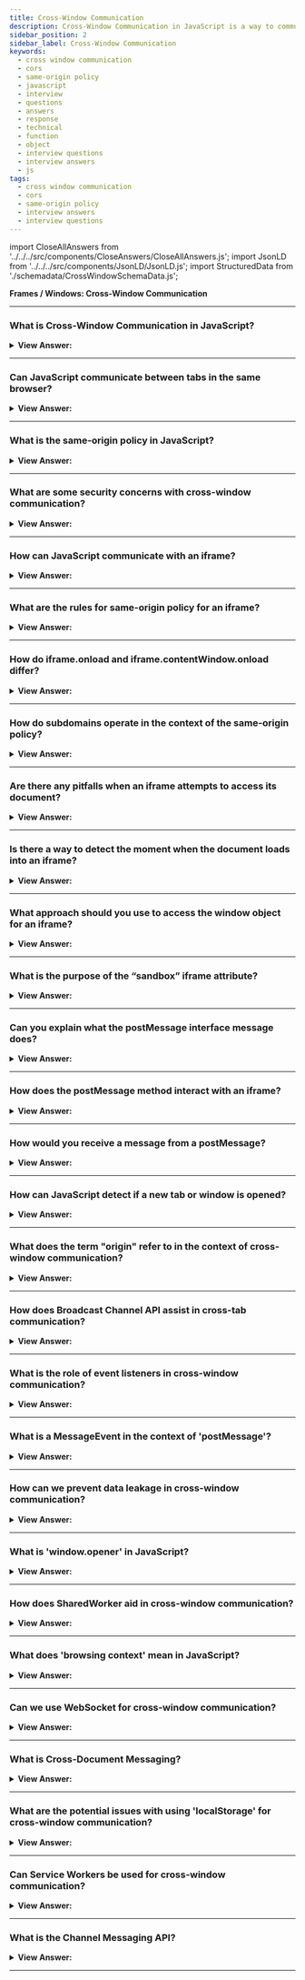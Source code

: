 ```yaml
---
title: Cross-Window Communication
description: Cross-Window Communication in JavaScript is a way to communicate between different windows. - JavaScript Interview Questions & Answers
sidebar_position: 2
sidebar_label: Cross-Window Communication
keywords:
  - cross window communication
  - cors
  - same-origin policy
  - javascript
  - interview
  - questions
  - answers
  - response
  - technical
  - function
  - object
  - interview questions
  - interview answers
  - js
tags:
  - cross window communication
  - cors
  - same-origin policy
  - interview answers
  - interview questions
---
```


import CloseAllAnswers from '../../../src/components/CloseAnswers/CloseAllAnswers.js';
import JsonLD from '../../../src/components/JsonLD/JsonLD.js';
import StructuredData from './schemadata/CrossWindowSchemaData.js';

<JsonLD data={StructuredData} />

<head>
  <title>Cross-Window Communication | JavaScript Frontend Interview</title>
</head>

**Frames / Windows: Cross-Window Communication**

<CloseAllAnswers />

---

### What is Cross-Window Communication in JavaScript?

<details>
  <summary><strong>View Answer:</strong></summary>
  <div>
  <div><strong>Interview Response:</strong> Cross-Window Communication is a technique allowing different browser windows or tabs, either on the same domain or different, to communicate with each other.
  </div>
  </div>
</details>

---

### Can JavaScript communicate between tabs in the same browser?

<details>
  <summary><strong>View Answer:</strong></summary>
  <div>
  <div><strong>Interview Response:</strong> Yes, JavaScript can communicate between browser tabs using mechanisms like localStorage events, BroadcastChannel API, SharedWorker, or postMessage API for cross-origin communication.
  </div><br />
  <div><strong className="codeExample">Code Example:</strong><br /><br />

  <div></div>

Sure, here's a simple code example using `localStorage` and `storage` event:

**Tab 1: Sending tab**

```javascript
// set data to localStorage
localStorage.setItem("message", "Hello from Tab 1");
```

**Tab 2: Receiving tab**

```javascript
// listen for storage events
window.addEventListener('storage', function(event) {
  if (event.key == 'message') {
    console.log('Received message: ' + event.newValue);
  }
});
```

In this example, when you set an item in `localStorage` from Tab 1, Tab 2 will receive this update through the `storage` event and log the new value.

  </div>
  </div>
</details>

---

### What is the same-origin policy in JavaScript?

<details>
  <summary><strong>View Answer:</strong></summary>
  <div>
  <div><strong>Interview Response:</strong> The Same-Origin Policy is a web security concept that restricts how a document or script from one origin can interact with a resource from another origin.
    </div><br />
  <div><strong>Technical Response:</strong> Two URLs are said to have the “same-origin” if they have the same protocol, domain, and port. The “Same Origin” (same site) policy limits access of windows and frames to each other. The idea is that if a user has two pages open: one from john-smith.com and another one is gmail.com, then they would not want a script from john-smith.com to read our mail from gmail.com. So, the “Same Origin” policy aims to protect users from information theft.
    </div><br />
  <div><strong className="codeExample">These URLs all share the same origin:</strong><br /><br />

  <div></div>

<div>
<ul>
<li>http://site.com</li>
<li>http://site.com/</li>
<li>http://site.com/my/page.html</li>
</ul>
</div>

  </div><br />
  <div><strong className="codeExample">These do not:</strong><br /><br />

  <div></div>

<div>
<ul>
<li>http://www.site.com (another domain: www. matters)</li>
<li>http://site.org (another domain: .org matters)</li>
<li>https://site.com (another protocol: https)</li>
<li>http://site.com:8080 (another port: 8080)</li>
</ul>
</div>

  </div>
  </div>
</details>

---

### What are some security concerns with cross-window communication?

<details>
  <summary><strong>View Answer:</strong></summary>
  <div>
  <div><strong>Interview Response:</strong> Security concerns include Cross-Site Scripting (XSS), where malicious scripts are injected into trusted websites, and Cross-Site Request Forgery (CSRF), tricking users into unwanted actions.
  </div>
  </div>
</details>

---

### How can JavaScript communicate with an iframe?

<details>
  <summary><strong>View Answer:</strong></summary>
  <div>
  <div><strong>Interview Response:</strong> JavaScript can communicate with an iframe using the `contentWindow` property to access the iframe's window object, or `postMessage` method for cross-origin communication.
  </div><br />
  <div><strong className="codeExample">Code Example:</strong><br /><br />

  <div></div>

```js
const iframe = document.getElementById("myframe");
const contentWindow = iframe.contentWindow;

// Change the background color of the iframe's document
contentWindow.document.body.style.backgroundColor = "red"; 
```

  </div>
  </div>
</details>

---

### What are the rules for same-origin policy for an iframe?

<details>
  <summary><strong>View Answer:</strong></summary>
  <div>
  <div><strong>Interview Response:</strong> An iframe follows the same-origin policy as pop-up windows: it can freely interact with its parent document if they're of the same origin; otherwise, interactions are restricted.
    </div><br />
  <div><strong>Technical Response:</strong> The same rules that apply pop-up windows apply for iframes regarding origin policies. When we access something within the embedded window, the browser checks to see if the iframe has the base origin; if not, access gets prohibited (writing to location is an exception, its still permitted).
    </div><br />
  <div><strong className="codeExample">Code Example:</strong><br /><br />

  <div></div>

```html
<iframe src="https://example.com" id="iframe"></iframe>

<script>
  iframe.onload = function () {
    // we can get the reference to the inner window
    let iframeWindow = iframe.contentWindow; // OK
    try {
      // ...but not to the document inside it
      let doc = iframe.contentDocument; // ERROR
    } catch (e) {
      alert(e); // Security Error (another origin)
    }

    // also we can't READ the URL of the page in iframe
    try {
      // Can't read URL from the Location object
      let href = iframe.contentWindow.location.href; // ERROR
    } catch (e) {
      alert(e); // Security Error
    }

    // ...we can WRITE into location (and thus load something else into the iframe)!
    iframe.contentWindow.location = '/'; // OK

    iframe.onload = null; // clear the handler, not to run it after the location change
  };
</script>
```

  </div>
  </div>
</details>

---

### How do iframe.onload and iframe.contentWindow.onload differ?

<details>
  <summary><strong>View Answer:</strong></summary>
  <div>
  <div><strong>Interview Response:</strong> The `iframe.onload` event fires when the iframe and all its contents are loaded. `iframe.contentWindow.onload` fires when the iframe's window, and its document, are fully loaded, excluding assets like images or stylesheets.
    </div>
  </div>
</details>

---

### How do subdomains operate in the context of the same-origin policy?

<details>
  <summary><strong>View Answer:</strong></summary>
  <div>
  <div><strong>Technical Response:</strong> Subdomains are considered different origins under the same-origin policy, unless explicitly set otherwise. This means that cross-subdomain interactions are restricted by default.
    </div><br />
  <div><strong>Technical Response:</strong> Two URLs with distinct domains must have different origins. However, suppose multiple windows share the same second-level domain, such as jane.site.com, pam.site.com, and site.com (their common 2nd level domain is site.com). In that case, we can instruct the browser to ignore the difference and treat them as coming from the "same-origin" for cross-window communication. Execute the code in each window and assign the base domain to the subdomains to make it work.
    </div><br />
  <div><strong className="codeExample">Code Example:</strong><br /><br />

  <div></div>

```html
<script>
  document.domain = 'site.com';
</script>
```

  </div>
  </div>
</details>

---

### Are there any pitfalls when an iframe attempts to access its document?

<details>
  <summary><strong>View Answer:</strong></summary>
  <div>
  <div><strong>Interview Response:</strong> Yes, iframes from different origins cannot access each other's documents due to the Same-Origin Policy, leading to a "cross-origin" error.
    </div><br />
  <div><strong>Technical Response:</strong> Yes, there is a problem when an iframe arrives from the exact base origin, and we may access its page. It has nothing to do with cross-origin issues, but it is crucial to understand. An iframe has a document as soon as it gets created. But that document is not the same as the one that gets loaded into it! As a result, if we act on the document right away. We should not operate with the document of an unloaded iframe since it is incorrect. If we add event handlers to it, they get ignored.
    </div><br />
  <div><strong className="codeExample">Code Example:</strong><br /><br />

  <div></div>

```html
<iframe src="/" id="iframe"></iframe>

<script>
  let oldDoc = iframe.contentDocument;
  iframe.onload = function () {
    let newDoc = iframe.contentDocument;
    // the loaded document is not the same as initial!
    alert(oldDoc == newDoc); // false
  };
</script>
```

  </div>
  </div>
</details>

---

### Is there a way to detect the moment when the document loads into an iframe?

<details>
  <summary><strong>View Answer:</strong></summary>
  <div>
  <div><strong>Interview Response:</strong> Yes, when iframe.onload triggers. But it only triggers when the whole iframe with all resources is loaded. We can try to catch the moment earlier using checks in a setInterval method.
    </div><br />
  <div><strong className="codeExample">Code Example:</strong><br /><br />

  <div></div>

```html
<iframe src="/" id="iframe"></iframe>

<script>
  let oldDoc = iframe.contentDocument;

  // every 100 ms check if the document is the new one
  let timer = setInterval(() => {
    let newDoc = iframe.contentDocument;
    if (newDoc == oldDoc) return;

    alert('New document is here!');

    clearInterval(timer); // cancel setInterval, don't need it any more
  }, 100);
</script>
```

  </div>
  </div>
</details>

---

### What approach should you use to access the window object for an iframe?

<details>
  <summary><strong>View Answer:</strong></summary>
  <div>
  <div><strong>Interview Response:</strong> You can use the `contentWindow` property of the iframe to access its window object, assuming same-origin policy allows it.
    </div><br />
  <div><strong>Technical Response:</strong> A window object for &#8249;iframe&#8250; can also be obtained from the “named” collection window.frames. There are two options: by number or by name. In terms of figures: window.frames[0] – the window object for the first frame of the document. The window object for the frame with the name="iframeName" property is known as window.frames.iframeName.
    </div><br />
  <div><strong className="codeExample">Code Example:</strong><br /><br />

  <div></div>

```html
<iframe src="/" style="height:80px" name="win" id="iframe"></iframe>

<script>
  console.log(iframe.contentWindow == frames[0]); // true
  console.log(iframe.contentWindow == frames.win); // true
</script>
```

  </div>
  </div>
</details>

---

### What is the purpose of the “sandbox” iframe attribute?

<details>
  <summary><strong>View Answer:</strong></summary>
  <div>
  <div><strong>Interview Response:</strong> The "sandbox" attribute enhances security and restricts the iframe's behavior, including limiting scripts, blocking form submission, or preventing top navigation.
    </div><br />
  <div><strong>Technical Response:</strong> The sandbox property enables the exclusion of particular operations within an &#8249;iframe&#8250; to prevent it from running untrusted code. It "sandboxes" the iframe by treating it as though it came from somewhere else and applying extra constraints. For &#8249;iframe sandbox src="..."&#8250;, a "default set" of limitations is imposed. However, We can loosen restrictions, though, if we specify a space-separated list of limitations that we should not enforce as an attribute value, such as this: &#8249;iframe sandbox="allow-forms allow-popups"&#8250;. In other words, an empty "sandbox" property imposes the most robust restrictions imaginable, but we may specify a space-delimited list of those we want to remove.
    </div><br />
  <div><strong className="codeExample">Code Example:</strong><br /><br />

  <div></div>

```html
<script>
  <iframe src='demo_iframe_sandbox.htm' sandbox />; // STRICT SANDBOX LEVEL
</script>
```

  </div>
  </div>
</details>

---

### Can you explain what the postMessage interface message does?

<details>
  <summary><strong>View Answer:</strong></summary>
  <div>
  <div><strong>Interview Response:</strong> The `postMessage` interface safely enables cross-origin communication. It sends a message from the invoking window to another window or iframe, which can listen and respond.
    </div><br/>
  <div><strong>Technical Response:</strong> The postMessage interface allows windows to communicate with one another regardless of origin. So, it is a way around the “Same Origin” policy. It allows a window from john-smith.com to talk to gmail.com and exchange information, but only if they both agree and call corresponding JavaScript functions. That makes it safe for users. The interface has two parts or arguments.
    </div>
  </div>
</details>

---

### How does the postMessage method interact with an iframe?

<details>
  <summary><strong>View Answer:</strong></summary>
  <div>
  <div><strong>Interview Response:</strong> The `postMessage` method sends a message to the iframe's window object. The iframe can listen for this message with an 'onmessage' event handler.
    </div><br />
  <div><strong>Technical Response:</strong> The window that wants to send a message calls postMessage method of the receiving window. In other words, if we want to send the message to win, we should call win.postMessage(data, targetOrigin). The data argument is the data we are attempting to send. It can be any object; the data gets cloned using the “structured serialization algorithm”. IE supports only strings, so we should JSON.stringify complex objects to support that browser. The targetOrigin specifies the origin for the target window so that only a window from the given origin gets the message.
    </div><br />
  <div><strong className="codeExample">Code Example:</strong><br /><br />

  <div></div>

```html
<iframe src="http://example.com" name="example">
  <script>
    let win = window.frames.example;

    win.postMessage('message', 'http://example.com');
  </script>
</iframe>
```

  </div>
  </div>
</details>

---

### How would you receive a message from a postMessage?

<details>
  <summary><strong>View Answer:</strong></summary>
  <div>
  <div><strong>Interview Response:</strong> To receive a message from `postMessage`, you need set up an event listener for the 'message' event using `window.addEventListener('message', callbackFunction)`.
    </div><br />
  <div><strong>Technical Response:</strong> The target window should have a handler on the message event to receive a message. It is triggered when the postMessage method gets invoked (and targetOrigin check is successful). The event object has unique properties, including the data, origin, and source properties. The data property holds the data from the postMessage, and the origin property holds the value of the originating document. The source is the reference to the sender window. We can immediately source.postMessage(...) back if we want.
    </div><br />
  <div><strong className="codeExample">Code Example:</strong><br /><br />

  <div></div>

```js
window.addEventListener('message', function (event) {
  if (event.origin != 'https://www.hellojavascript.info') {
    // something from an unknown domain, let's ignore it
    return;
  }

  console.log('received: ' + event.data);

  // can message back using event.source.postMessage(...)
});
```

  </div>
  </div>
</details>

---

### How can JavaScript detect if a new tab or window is opened?

<details>
  <summary><strong>View Answer:</strong></summary>
  <div>
  <div><strong>Interview Response:</strong> JavaScript can detect a new tab or window if it was opened by the same script using the `window.open` function, which returns a reference to the new window.</div><br />
  <div><strong className="codeExample">Code Example:</strong><br /><br />

  <div></div>

```js
let newWindow = window.open('https://www.example.com', '_blank');

if (newWindow) {
    alert('A new window or tab has been opened');
}
```

  </div>
  </div>
</details>

---

### What does the term "origin" refer to in the context of cross-window communication?

<details>
  <summary><strong>View Answer:</strong></summary>
  <div>
  <div><strong>Interview Response:</strong> In the context of cross-window communication, "origin" refers to the combination of scheme (<strong>protocol</strong>), <strong>host</strong> (domain), and <strong>port</strong> from which a document or script originates.
  </div>
  </div>
</details>

---

### How does Broadcast Channel API assist in cross-tab communication?

<details>
  <summary><strong>View Answer:</strong></summary>
  <div>
  <div><strong>Interview Response:</strong> Broadcast Channel API allows communication between different browser contexts (like tabs, windows, iframes) in the same origin by broadcasting messages to all active channels with the same name.
  </div><br />
  <div><strong className="codeExample">Code Example:</strong><br /><br />

  <div></div>

Here's a simple example of how to use the Broadcast Channel API:

```javascript
// Create a broadcast channel
let bc = new BroadcastChannel('test_channel');

// Send a message over the broadcast channel
bc.postMessage('Hello from current tab!');

// Listen for messages on the broadcast channel
bc.onmessage = function (event) {
  console.log('Received message: ' + event.data);
};
```

In this code, a new BroadcastChannel object is created named 'test_channel'. The `postMessage` method sends a message to all tabs listening to 'test_channel'. The `onmessage` handler logs any message received from the channel. Any tab that wants to communicate over this channel would use the same channel name 'test_channel'.

  </div>
  </div>
</details>

---

### What is the role of event listeners in cross-window communication?

<details>
  <summary><strong>View Answer:</strong></summary>
  <div>
  <div><strong>Interview Response:</strong> Event listeners enable the receiving side in cross-window communication to react to events such as messages from `postMessage`, `storage` events for localStorage changes, or messages from a `BroadcastChannel`.
  </div><br />
  <div><strong className="codeExample">Code Example:</strong> This is a simple example to give you a general explanation of the code.<br /><br />

  <div></div>

**Sender:**

```js
window.postMessage("Hello, JavaScript!", "*");
```

The * in the postMessage() method indicates that the message should be sent to all windows, regardless of their origin.

**Receiver:**

```js
// This function will be called when a message is received.
function handleMessage(event) {
  console.log("Received message from: " + event.origin);
  console.log("Message Data: " + event.data); // Message Data: Hello, JavaScript!
}

// Listen for messages from other windows.
window.addEventListener("message", handleMessage);
```

  </div>
  </div>
</details>

---

### What is a MessageEvent in the context of 'postMessage'?

<details>
  <summary><strong>View Answer:</strong></summary>
  <div>
  <div><strong>Interview Response:</strong> In the context of `postMessage`, a MessageEvent is an event fired when a message is received, containing data sent from the other window, its origin, and a reference to the source.
  </div><br />
  <div><strong className="codeExample">Code Example:</strong><br /><br />

  <div></div>

```js
const event = new MessageEvent('message', {
  data: 'This is a message',
  origin: 'https://example.com',
  source: window.top
});
```

  </div>
  </div>
</details>

---

### How can we prevent data leakage in cross-window communication?

<details>
  <summary><strong>View Answer:</strong></summary>
  <div>
  <div><strong>Interview Response:</strong> Data leakage can be prevented by using the Same Origin Policy, validating message origin and data in `postMessage`, employing secure contexts (HTTPS), and mitigating against XSS and CSRF attacks.
  </div>
  </div>
</details>

---

### What is 'window.opener' in JavaScript?

<details>
  <summary><strong>View Answer:</strong></summary>
  <div>
  <div><strong>Interview Response:</strong> In JavaScript, `window.opener` is a reference to the window that opened the current window or tab, typically via the `window.open` method. It's `null` for windows not opened by script.
  </div><br />
  <div><strong className="codeExample">Code Example:</strong><br /><br />

  <div></div>

```html
<!DOCTYPE html>
<html>
<body>

<h1>The Window Object</h1>
<h2>The opener Property</h2>

<p id="test">Click the Button</p>

<button onclick="myFunction()">Try it</button>

<script>
function myFunction() {
  const myWindow = window.open("", "", "width=600,height=600");
  // target the opener using the window.opener property
  myWindow.opener.document.getElementById("test").innerHTML = "Hello, JavaScript!";
}
</script>

</body>
</html>
```

  </div>
  </div>
</details>

---

### How does SharedWorker aid in cross-window communication?

<details>
  <summary><strong>View Answer:</strong></summary>
  <div>
  <div><strong>Interview Response:</strong> SharedWorker allows multiple browser contexts (like tabs, windows, iframes) to share the same worker context and communicate with it, enabling data sharing and computation offloading.</div><br />
  <div><strong className="codeExample">Code Example:</strong><br /><br />

  <div></div>

Here's a simple example of using a SharedWorker:

**SharedWorker script (mySharedWorker.js):**

```javascript
self.onconnect = function(e) {
  const port = e.ports[0];
  port.onmessage = function(e) {
    console.log("Message received from main script: " + e.data);
    port.postMessage("Hello back from SharedWorker");
  }
}
```

**Main script (in your HTML file):**

```javascript
if (window.SharedWorker) {
  let myWorker = new SharedWorker('mySharedWorker.js');

  myWorker.port.start();

  myWorker.port.postMessage("Hello from main script");
  myWorker.port.onmessage = function(e) {
    console.log("Message received from SharedWorker: " + e.data);
  }
}
```

In this code, the SharedWorker script listens for connection events and messages. The main script creates the SharedWorker, sends a message to it, and listens for messages back from it.

  </div>
  </div>
</details>

---

### What does 'browsing context' mean in JavaScript?

<details>
  <summary><strong>View Answer:</strong></summary>
  <div>
  <div><strong>Interview Response:</strong> In JavaScript, a 'browsing context' is an environment in which documents are presented to the user. It includes windows, tabs, iframes, or other embedded documents in a webpage.
  </div>
  </div>
</details>

---

### Can we use WebSocket for cross-window communication?

<details>
  <summary><strong>View Answer:</strong></summary>
  <div>
  <div><strong>Interview Response:</strong> Yes, WebSocket can be used for cross-window communication. All tabs can connect to the same WebSocket server and exchange real-time messages, even with different origins.
  </div><br />
  <div><strong className="codeExample">Code Example:</strong><br /><br />

  <div></div>

```js
let ws;

function connect() {
  ws = new WebSocket("ws://localhost:8080/");
  ws.onopen = function() {
    alert("Connection opened");
  };
  ws.onmessage = function(event) {
    alert(event.data);
  };
}

function sendMessage() {
  ws.send("Hello from window 1");
}
```

  </div>
  </div>
</details>

---

### What is Cross-Document Messaging?

<details>
  <summary><strong>View Answer:</strong></summary>
  <div>
  <div><strong>Interview Response:</strong> Cross-Document Messaging is a mechanism that allows documents to communicate with each other regardless of their source domain, using the `postMessage` method for safe cross-origin communication.
  </div>
  </div>
</details>

---

### What are the potential issues with using 'localStorage' for cross-window communication?

<details>
  <summary><strong>View Answer:</strong></summary>
  <div>
  <div><strong>Interview Response:</strong> Potential issues include: lack of real-time updates without `storage` event listeners, size limitations, synchronous API can block main thread, potential for data conflicts, and not secure for sensitive data.
  </div>
  </div>
</details>

---

### Can Service Workers be used for cross-window communication?

<details>
  <summary><strong>View Answer:</strong></summary>
  <div>
  <div><strong>Interview Response:</strong> Yes, Service Workers can be used for cross-window communication. They act as a proxy, receiving and relaying messages between different browser contexts, including multiple windows or tabs.
  </div><br />
  <div><strong className="codeExample">Code Example:</strong><br /><br />

  <div></div>

Here's a simple example of using Service Workers for cross-window communication.

**1. Register the service worker:**

```javascript
if ('serviceWorker' in navigator) {
  navigator.serviceWorker.register('/service-worker.js')
  .then(function() {
    console.log('Service Worker Registered');
  });
}
```

**2. Implement the message receiver in `service-worker.js`:**

```javascript
self.addEventListener('message', function(event){
  clients.matchAll().then(clients => {
    clients.forEach(client => {
        client.postMessage(event.data);
    })
  })
});
```

**3. Send a message to the service worker:**

```javascript
navigator.serviceWorker.controller.postMessage('Hello from page!');
```

**4. Implement the message receiver on the page:**

```javascript
navigator.serviceWorker.onmessage = function(event) {
  console.log('Received a message from service worker: ', event.data);
};
```

In this example, when a message is posted to the service worker, it's relayed to all connected clients. Each client that has a message handler setup (`navigator.serviceWorker.onmessage`) will then log the message.

  </div>
  </div>
</details>

---

### What is the Channel Messaging API?

<details>
  <summary><strong>View Answer:</strong></summary>
  <div>
  <div><strong>Interview Response:</strong> The Channel Messaging API allows for communication between different contexts (like different tabs, iframes, or workers) in the same origin. It uses two-way channels with a port at each end to send messages.
  </div><br />
  <div><strong className="codeExample">Code Example:</strong><br /><br />

  <div></div>

Here's a simple example of using the Channel Messaging API for cross-window communication.

**1. The first window creates a message channel and sends one port to the second window using `window.postMessage`:**

```javascript
// Create a channel
var channel = new MessageChannel();

// Send port2 to the other window
otherWindow.postMessage('Hello from first window', '*', [channel.port2]);

// Listen for messages on port1
channel.port1.onmessage = function(event) {
  console.log('Received:', event.data);
};
```

**2. The second window receives the message channel port and uses it to send a message back to the first window:**

```javascript
window.addEventListener('message', function(event) {
  // Check the origin of the message
  if (event.origin !== 'http://your-expected-origin.com') return;

  // Use the received port to send a message back
  event.ports[0].postMessage('Hello from second window');
});
```

In this example, the first window sends a message channel port to the second window. The second window then uses this port to send a message back to the first window. This provides a way for the two windows to communicate directly.

  </div>
  </div>
</details>

---
